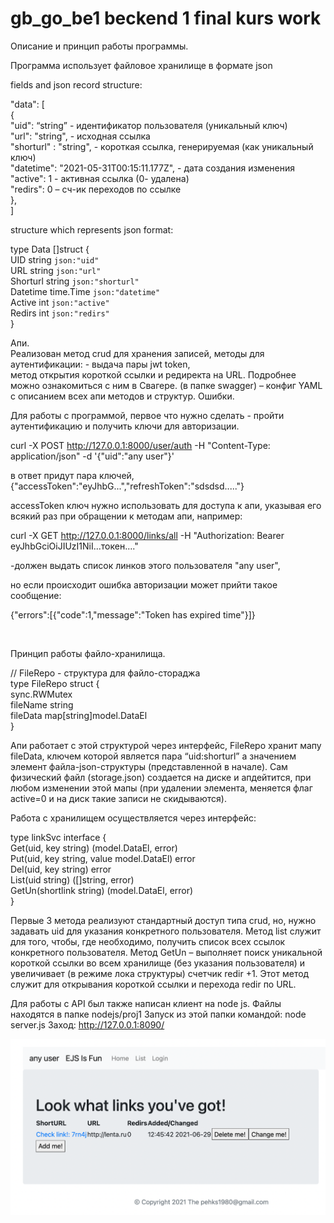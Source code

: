 # gb_go_be1 beckend 1 final kurs work

Описание и принцип работы программы.

Программа использует файловое хранилище в формате json

fields and json record structure:

 "data": [<br>
{<br>
 "uid": “string” - идентификатор пользователя (уникальный ключ)<br>
"url": "string", -  исходная ссылка<br>
"shorturl" : "string", -  короткая ссылка, генерируемая (как уникальный ключ)<br>
"datetime": "2021-05-31T00:15:11.177Z", -  дата создания изменения<br>
"active": 1 -  активная ссылка (0- удалена)<br>
"redirs": 0 – сч-ик переходов по ссылке<br>
},<br>
]<br>


structure which represents json format:

type Data []struct { <br>
UID string 			`json:"uid"`<br>
URL string 			`json:"url"`<br>
Shorturl string 		`json:"shorturl"`<br>
Datetime time.Time 		`json:"datetime"`<br>
Active int  			`json:"active"`<br>
Redirs int 			`json:"redirs"`<br>
}<br>

Апи.<br>
Реализован метод crud для хранения записей,
методы для аутентификации: - выдача пары jwt token,<br>
метод открытия короткой ссылки и редиректа на URL.
Подробнее можно ознакомиться с ним в Свагере.
(в папке swagger) – конфиг YAML с описанием всех апи методов
и структур. Ошибки.<br>

Для работы с программой, первое что нужно сделать - пройти
аутентификацию и получить ключи для авторизации.<br>

curl -X POST http://127.0.0.1:8000/user/auth -H "Content-Type: application/json" -d '{"uid":"any user"}'<br>

в ответ придут пара ключей, <br>
{"accessToken":"eyJhbG...","refreshToken":"sdsdsd....."}

accessToken ключ нужно использовать для доступа к апи,
указывая его всякий раз при обращении к методам апи, например:<br>

curl -X GET http://127.0.0.1:8000/links/all -H "Authorization: Bearer eyJhbGciOiJIUzI1NiI...токен...."<br>

-должен выдать список линков этого пользователя "any user",<br>

но если происходит ошибка авторизации может прийти такое сообщение: <br>

{"errors":[{"code":1,"message":"Token has expired time"}]}




<br>

Принцип работы файло-хранилища.

// FileRepo - структура для файло-стораджа<br>
type FileRepo struct {<br>
sync.RWMutex<br>
fileName string<br>
fileData map[string]model.DataEl<br>
}<br>

Апи работает с этой структурой через интерфейс,
FileRepo хранит мапу fileData, ключем которой является пара “uid:shorturl”
а значением элемент файла-json-структуры (представленной в начале).
Сам физический файл (storage.json) создается на диске и апдейтится, при любом изменении этой мапы
(при удалении элемента, меняется флаг active=0 и на диск такие записи не скидываются).<br>

Работа с хранилищем осуществляется через интерфейс:

type linkSvc interface {<br>
Get(uid, key string) (model.DataEl, error)<br>
Put(uid, key string, value model.DataEl) error<br>
Del(uid, key string) error<br>
List(uid string) ([]string, error)<br>
GetUn(shortlink string) (model.DataEl, error)<br>
}<br>

Первые 3 метода реализуют стандартный доступ типа crud, но, нужно задавать uid для указания конкретного пользователя.
Метод list служит для того, чтобы, где необходимо, получить список всех ссылок конкретного пользователя.
Метод GetUn – выполняет поиск уникальной короткой ссылки во всем хранилище (без указания пользователя)
и увеличивает (в режиме лока структуры) счетчик redir +1.
Этот метод служит для открывания короткой ссылки и перехода redir по URL.

Для работы с API был также написан клиент на node js. Файлы находятся в папке nodejs/proj1
Запуск из этой папки командой: node server.js
Заход: http://127.0.0.1:8090/

![Иллюстрация к проекту](https://github.com/pehks1980/go_gb_be1_kurs/blob/main/image/image.png)
